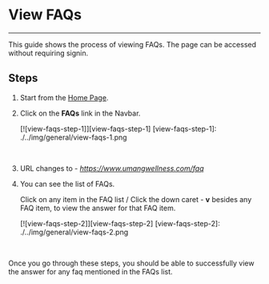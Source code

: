 # View FAQs

---

This guide shows the process of viewing FAQs.
The page can be accessed without requiring signin.

## Steps

1. Start from the [Home Page](https://www.umangwellness.com).
2. Click on the **FAQs** link in the Navbar.

    [![view-faqs-step-1]][view-faqs-step-1]
    [view-faqs-step-1]: ./../img/general/view-faqs-1.png

    <br/>

3. URL changes to - _https://www.umangwellness.com/faq_
4. You can see the list of FAQs.

    Click on any item in the FAQ list / Click the down caret - **v** besides any FAQ item, to view the answer for that FAQ item.

    [![view-faqs-step-2]][view-faqs-step-2]
    [view-faqs-step-2]: ./../img/general/view-faqs-2.png

    <br/>

Once you go through these steps, you should be able to successfully view the answer for any faq mentioned in the FAQs list.
